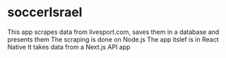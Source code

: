 # soccerIsrael

This app scrapes data from livesport.com, saves them in a database and presents them
The scraping is done on Node.js
The app itslef is in React Native
It takes data from a Next.js API app
